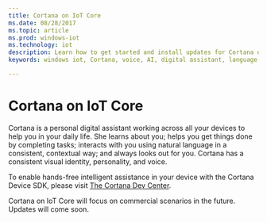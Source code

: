 ```yaml
---
title: Cortana on IoT Core
ms.date: 08/28/2017
ms.topic: article
ms.prod: windows-iot
ms.technology: iot
description: Learn how to get started and install updates for Cortana on Windows IoT Core.
keywords: windows iot, Cortana, voice, AI, digital assistant, language

---
```


# Cortana on IoT Core

Cortana is a personal digital assistant working across all your devices to help you in your daily life. She learns about you; helps you get things done by completing tasks; interacts with you using natural language in a consistent, contextual way; and always looks out for you. Cortana has a consistent visual identity, personality, and voice.

To enable hands-free intelligent assistance in your device with the Cortana Device SDK, please visit [The Cortana Dev Center](https://aka.ms/cortanadevices).

Cortana on IoT Core will focus on commercial scenarios in the future. Updates will come soon. 

<!--
> [!VIDEO https://channel9.msdn.com/Blogs/One-Dev-Minute/Cortana-on-Windows-10-IoT-Core/player]

To use Cortana:

-   The device must have internet connection.

-   The user must have a Microsoft account (MSA) which is in the form of
    [alias@outlook.com, alias@hotmail.com](mailto:alias@outlook.com,%20alias@hotmail.com) or <alias@live.com>.

-   The user is required to sign in using their MSA on the device to utilize Cortana.

-   The device must have a display.

-   A microphone and speaker are required for speech interaction with Cortana.

-   An OEM must follow the guidance provided for the design and development of audio input devices outlined in the [Microsoft Speech Platform](https://msdn.microsoft.com/library/windows/hardware/dn915051(v=vs.85).aspx) Specification.

## Use the Cortana Function on IoT Core

This document describes how to enable and utilize Cortana on IoT Core. Makers and OEMs can now leverage the capabilities of Cortana to build even smarter, connected IoT devices.

### Hardware List

Windows 10 IoT Core can be run on a [list of IoT devices](../learn-about-hardware/SoCsAndCustomBoards.md).

Any microphone and speaker you select to use with the your IoT devices should work with Cortana. For better speech recognition
quality, here is a recommended list of hardware that has been tested.

**Microphone**

* Blue Snowball iCE Condensier Microphone, Carioid 
* Sound Tech CM-1000USB Table Top Conference Meeting Microphone with omni-directional stereo
* Microsoft LifeCam HD 3000

**Speaker**
* Logitech S150 USB Speakers

**USB Hub**
* Depending on your IoT device, you may need a USB hub to connect the
    peripherals (including a mouse and a keyboard)

## Getting Started

To get started with Cortana on Windows 10 IoT Core, a few additional set up steps are necessary.

### Install [Windows 10 IoT Core Dashboard](https://developer.microsoft.com/en-us/windows/iot/Downloads).

### Flash the IoT Device

[Flash your IoT Core device](https://developer.microsoft.com/en-us/windows/iot/getstarted) with the correct image. If you have trouble finding the image for
your IoT device, please go to [Windows Insider Preview Downloads](https://www.microsoft.com/en-us/software-download/windowsiot) page.

### Install Update

Once the image boots up, please open Device Portal for your device and install updates. To do this, enter `http://[device
IP]:8080/#Windows%20Update` in a browser and click on **Check for
Updates**. Apply any updates if they are available. The update process will take approximately 30-40 minutes. 
Once the updates have been downloaded and installed, click on **Restart Now**.

![Install update](../media/CortanaOnIoTCore/InstallUpdate1.png)

![Install update](../media/CortanaOnIoTCore/InstallUpdate2.png)

![Install update](../media/CortanaOnIoTCore/InstallUpdate3.png)

### Set Up the Peripherals

Connect the microphone and speakers into the USB port on your device. If
necessary, use a USB hub.

Once connected, adjust the microphone and speaker settings in Device Portal. To do this, enter `http://[device
IP]:8080/#Device%20Settings` in a browser. Under **Audio Control**, check that the microphone and speakers displayed are the ones
that are physically connected. In the image below, the speakers show **Speakers (2- USB AUDIO)** which is the **Logitech USB Speakers** and the microphone shows **Desktop Microphone (Microsoft LifeCam HD-3000)** which is the **Microsoft LifeCam HD 3000**.

Adjust the volume settings for both to be within the range of 40-70%
(Double-check that the Microphone setting is not 0.0)

![Audio setup](../media/CortanaOnIoTCore/AudioSetup.png)

> [!NOTE]
> This next step is only for Dragonboard 410c.

###  Dragonboard Only : Disable Audio Driver

To enable USB audio, you will need to disable the Qualcomm audio driver.
To do this, simply run this command in a PowerShell window under the IoT
Device administrator account:

`devcon disable "AUDD\\QCOM2468"`

### Launch Cortana

Now it’s time to launch Cortana!

During the first boot, right after Wi-Fi setting, Cortana consent will
pop up to ask for permission. To accept, click **Sure**, Cortana will be launched when you say
“Hey Cortana”. 

> [!IMPORTANT]
> If you deny consent, Cortana will not work. If you skip the acceptance, you need to go to Device Portal to enable Cortana later.

![Constent from Cortana](../media/CortanaOnIoTCore/Consent.png)

MSA sign in will pop up after consent. If you'd like to sign in, follow
her instructions on the sign in page.

Cortana should work now if you accept the Consent.

If Cortana still doesn’t work, please do the following instructions to
turn on Cortana manually.

### Start Cortana on Boot

Enter Device Portal again - to do this, enter: 
`http://<deviceIP>:8080/\#Device%20Settings` into a browser. Under Device
Settings, scroll to the bottom and check **"Start Cortana on Boot"** if it is not checked. Restart the device (top right corner of the browser
has a Power button with Restart option)


![Start Cortana](../media/CortanaOnIoTCore/StartCortana.png)

### Grant Consent

Go to Apps Manager under Device Portal - to do this, enter:
`http://<device IP>:8080/\#Apps%20manager` into a browser.
Under the list of App Names, you should see **Search** or **Cortana**.
If it's stopped, start the app (under the Actions drop down box, select
**Start**). Cortana will launch on your IoT Device

If it's your very first time launching Cortana, it will ask for consent.
To accept, click **Sure**:

> [!IMPORTANT]
> If you deny consent, Cortana will not work. 

![Consent from Cortana](../media/CortanaOnIoTCore/Consent2.png)

If you deny consent at first and want to use Cortana later, you could go
to Device Settings in the IoTCoreDefaultApp to turn on Cortana.

![Start Cortana](../media/CortanaOnIoTCore/EnableKws.png)

### Sign into MSA

Signing in with your MSA will help Cortana provide more personalized
context in her responses to you. If you deny log in, Cortana will still
work but her responses will just be more generalized.

If you'd like to sign in, follow her instructions on the sign in page.

Sign in page will only be launched at the first time you ask Cortana to
do any personal information related action. If you click ‘Maybe later’,
it will be popped up next time when you ask personal information related
question.

![Signing into MSA](../media/CortanaOnIoTCore/MSASignIn.png)

###  Sign out of MSA

If you want to sign out your MSA, please go to Device Settings in the IoTCoreDefaultApp, click ‘About Me’, then the account icon at the bottom to
sign out.

![Signing out of MSA](../media/CortanaOnIoTCore/MSASignOut.png)

### Invoking and Stopping Cortana

You can now try Cortana.

To start Cortana, say "Hey Cortana" to your microphone. Cortana on IoT
Core will now launch and you can start to talk to her. Here are some
sample queries:

Hey Cortana, What's the weather today?

Hey Cortana, what is the traffic in Seattle?

Hey Cortana, what is the stock price for Microsoft?

If you stop talking to Cortana, she will be dismissed. To start her up
again, say "Hey Cortana" followed by your query. To stop Cortana, say
"Hey Cortana, stop" to your microphone.

## Integrate Cortana in your IoT Core image
> [!NOTE]
> Cortana is only licensed for developer use and cannot be used in any commercial products.

To learn more about changing settings for region and user or speech language to build Cortana enabled images, please read our [Command Line Utils](../manage-your-device/CommandLineUtils.md) documentation.

> [!NOTE]
> Cortana will only work when region, UI language and speech
language are coherent, e.g.: `region = CA`, `UI language = en-CA` and `speech
language = en-CA`.

### Cortana Feature ID

There is one [feature ID](<https://msdn.microsoft.com/windows/hardware/commercialize/manufacture/iot/iot-core-feature-list>) for Cortana, `<Feature>IOT_CORTANA</Feature>` that an OEM needs to add this feature ID in their OEMInput XML. To enable ‘Start Cortana on Boot’ in an image, just add `<Feature>IOT_CORTANA_OBSCURELAUNCH></Feature>`; in OEMInput XML.

### Cortana Consent

OEM should add the following snippet into their own code to make sure
that consent will be launched before the user uses Cortana.

```
// Microsoft recommends replacing **QuerySourceSecondaryId=IoT** with
**QuerySourceSecondaryId=IoT\_MANUFACTURER\_DEVICE**.

// For example **QuerySourceSecondaryId=IoT\_YourCompanyName\_Toaster**

 var uri = new
 Uri(@"ms-cortana://CapabilitiesPrompt/?RequestedCapabilities=InputPersonalization,Microphone,Personalization&QuerySourceSecondaryId=IoT&QuerySource=Microphone&DismissAfterConsent=True");
 var success = await Windows.System.Launcher.LaunchUriAsync(uri);
```

### Enable Voice Activation (Keyword Spotting)

Keyword spotting, it is software keyword spotter which detects when the
user says “Hey, Cortana” .

OEM has the flexibility to decide when to enable KWS. For example, OEM
wants to enable KWS only when proximity sensor detects someone is
nearby. 

OEM will be able to set whether Cortana can be
activated by voice (listen to “Hey Cortana”). These API will only be
available in Embedded Mode to UWP applications.

Embedded mode is a restricted device mode that enables a device to gain
access to features and APIs that are otherwise restricted in UWP,
including: 

-   Background applications (aka CBT or headless apps)

-   Use of the lowLevelDevice capability APIs

-   Use of systemManagement capability APIs

The Windows.Services.Cortana.CortanaSettings will provide the following

-   An API to check if Cortana is available

-   An API to check if user has consent to voice activation for Cortana

-   an API to control Cortana voice activation (listening to “Hey
    Cortana”). 

IoT OEM has a UWP app that enables voice activation (Cortana can listen
to “Hey Cortana”) when user is close to a device. The sample below shows
how to do that.

```
private void OnUserProximitySensorApproach()

{ // leave if Cortana isn't available

  if (!Windows.Services.Cortana.CortanaSettings.IsCortanaAvailable)
 
  {
 
  return;
 
  }
 
  // enable voice activation if allowed and not already done
 
  if
  (!Windows.Services.Cortana.CortanaSettings.HasUserConsentToVoiceActivation)
 
  {
 
  // voice activation isn’t allowed by user
 
  //
 
  // Note that, user consent can be obtained by launching
 
  // ms-cortana://CapabilitiesPrompt/?RequestedCapabilities

  // =InputPersonalization,Microphone&QuerySource=

  // Microphone&QuerySourceSecondaryId=IoT
 
  return;

}

else if
(!Windows.Services.Cortana.CortanaSettings.IsVoiceActivationEnabled)

{

  Windows.Services.Cortana.CortanaSettings.IsVoiceActivationEnabled =
  true;

}

}
```

### Cortana on Windows 10 IoT Core Capabilities

Cortana on IoT Core offers reactive
experiences in the Windows 10 Creators Update. A reactive experience
occurs when the user initiates commands to cut through multiple steps to complete a task. Reactive information is provided in response to a
query.

Cortana is extensible. In addition to the native skills supported by the
Cortana application, developers can create their own skills to allow
Cortana to do more.

-   With the Windows 10 Creators Update, the following capabilities of
    Cortana will be enabled on IoT Core.

    -   Cortana skills sample list	   - Reminder, To-do list, Traffic/Restuarant, Chit Chat, Dictionary, Finance, Health,News, Reference, Show Times, Calculator, Weather, Entity look up, Events, Sports,Time zone, etc.


-   Catered to devices with small- or medium-sized screens (e.g. thermostat or refrigerator), provide a voice response with optimized visual content.

-   Leverages the audio pipeline provided in the Windows 10 operating system which supports linear microphone arrays. Audio input devices should conform to the guidance outlined in the [Microsoft Speech Platform](https://msdn.microsoft.com/library/windows/hardware/dn915051(v=vs.85).aspx).

-   To wake-up Cortana the user says “Hey, Cortana.” Keyword Spotting (KWS) runs locally to receive the voice input and complete the analysis. The audio is only sent to the cloud once the keyword is spotted. User consent is needed before enabling KWS. The KWS is optimized by the Windows Speech Platform and supports multiple
    languages and regions.

-   Will support en-US only.

### Cortana Extensibility

Cortana custom skill provides the extensible capability for Cortana. The experts control the end-to-end experience, while Cortana brokers to relevant applications, websites, services and bots. Custom skills are created by developers, for example, OEM partners or ISVs.

OEMs can write a [Voice Command Definition application](https://github.com/Microsoft/Windows-universal-samples/tree/master/Samples/CortanaVoiceCommand) that allows to add local commands to Cortana.
-->
